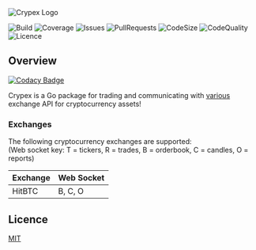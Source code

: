<img src=".github/crypex.png" alt="Crypex Logo" />

![Build](https://img.shields.io/github/workflow/status/ramezanius/crypex/Crypex?label=Build)
![Coverage](https://img.shields.io/codacy/coverage/93c327745a664a329c511a72f2f602a4?label=Coverage)
![Issues](https://img.shields.io/github/issues/ramezanius/crypex?label=Issues)
![PullRequests](https://img.shields.io/github/issues-pr/ramezanius/crypex?label=Pull%20requests)
![CodeSize](https://img.shields.io/github/languages/code-size/ramezanius/crypex?label=Code%20size)
![CodeQuality](https://img.shields.io/codacy/grade/c63954853a924973b78daa8c411c6aad?label=Code%20quality)
![Licence](https://img.shields.io/github/license/ramezanius/crypex?label=Licence)

## Overview

[![Codacy Badge](https://api.codacy.com/project/badge/Grade/6a40649619f8441982250c4386217e7f)](https://app.codacy.com/manual/ramezanius/crypex?utm_source=github.com&utm_medium=referral&utm_content=ramezanius/crypex&utm_campaign=Badge_Grade_Dashboard)

Crypex is a Go package for trading and communicating with [various](#Exchanges) exchange API for cryptocurrency assets!

### Exchanges
The following cryptocurrency exchanges are supported:  
(Web socket key: T = tickers, R = trades, B = orderbook, C = candles, O = reports)

| Exchange   | Web Socket
| --------   | ----------
| HitBTC     | B, C, O

## Licence
[MIT](LICENCE)
